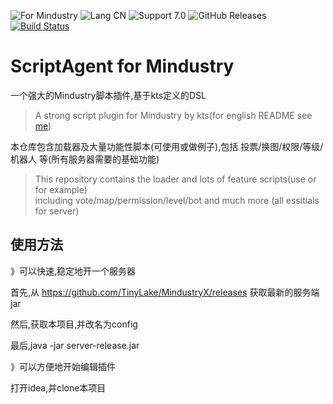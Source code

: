 ![For Mindustry](https://img.shields.io/badge/For-Mindustry-orange)
![Lang CN](https://img.shields.io/badge/Lang-ZH--CN-blue)
![Support 7.0](https://img.shields.io/badge/Support_Version-7.(136+)-success)
![GitHub Releases](https://img.shields.io/github/downloads/way-zer/ScriptAgent4MindustryExt/v3.0.0/total)
[![Build Status](https://travis-ci.com/way-zer/ScriptAgent4MindustryExt.svg?branch=1.1)](https://travis-ci.com/way-zer/ScriptAgent4MindustryExt)

# ScriptAgent for Mindustry
一个强大的Mindustry脚本插件,基于kts定义的DSL  
> A strong script plugin for Mindustry by kts(for english README see [me](./README_en.md))  

本仓库包含加载器及大量功能性脚本(可使用或做例子),包括 投票/换图/权限/等级/机器人 等(所有服务器需要的基础功能)
> This repository contains the loader and lots of feature scripts(use or for example)  
> including vote/map/permission/level/bot and much more (all essitials for server)

## 使用方法
》可以快速,稳定地开一个服务器  

首先,从 https://github.com/TinyLake/MindustryX/releases 获取最新的服务端jar  

然后,获取本项目,并改名为config  

最后,java -jar server-release.jar  

》可以方便地开始编辑插件

打开idea,并clone本项目
